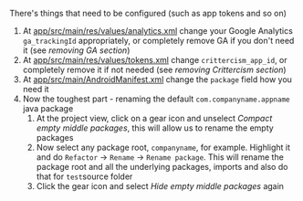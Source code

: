 There's things that need to be configured (such as app tokens and so on)

1. At [app/src/main/res/values/analytics.xml][3] change your Google Analytics `ga_trackingId` appropriately, or completely remove GA if you don't need it (see *removing GA section*)
2. At [app/src/main/res/values/tokens.xml][4] change `crittercism_app_id`, or completely remove it if not needed (see *removing Crittercism section*)
3. At [app/src/main/AndroidManifest.xml][5] change the `package` field how you need it
4. Now the toughest part - renaming the default `com.companyname.appname` java package
    1. At the project view, click on a gear icon and unselect *Compact empty middle packages*, this will allow us to rename the empty packages
    2. Now select any package root, `companyname`, for example. Highlight it and do `Refactor` -> `Rename` -> `Rename package`. This will rename the package root and all the underlying packages, imports and also do that for `test`source folder
    3. Click the gear icon and select *Hide empty middle packages* again

  [3]: app/src/main/res/values/analytics.xml
  [4]: app/src/main/res/values/tokens.xml
  [5]: app/src/main/AndroidManifest.xml